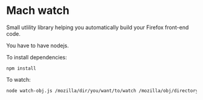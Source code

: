 Mach watch
==========

Small utlility library helping you automatically build your Firefox front-end code.

You have to have nodejs.

To install dependencies:
```
npm install
```

To watch:
```bash
node watch-obj.js /mozilla/dir/you/want/to/watch /mozilla/obj/directory /path/to/mach/command 
```
